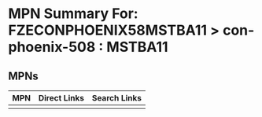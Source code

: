 



# MPN Summary For: FZECONPHOENIX58MSTBA11 > con-phoenix-508 : MSTBA11

## MPNs
  

|MPN|Direct Links|Search Links|
| :--- | :--- | :--- |
||||
